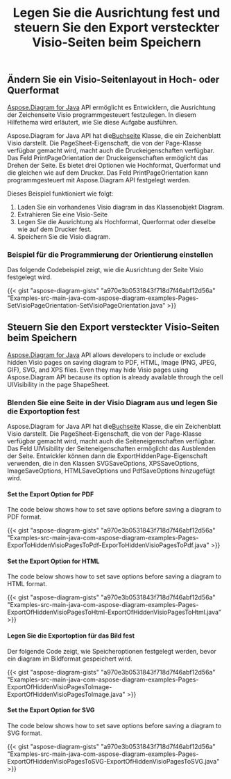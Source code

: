 ﻿---
title: Legen Sie die Ausrichtung fest und steuern Sie den Export versteckter Visio-Seiten beim Speichern
type: docs
weight: 20
url: /de/java/set-orientation-and-control-the-export-of-hidden-visio-pages-on-saving/
---
## **Ändern Sie ein Visio-Seitenlayout in Hoch- oder Querformat**
[Aspose.Diagram for Java](https://products.aspose.com/diagram/java/) API ermöglicht es Entwicklern, die Ausrichtung der Zeichenseite Visio programmgesteuert festzulegen. In diesem Hilfethema wird erläutert, wie Sie diese Aufgabe ausführen.

 Aspose.Diagram for Java API hat die[Buchseite](https://reference.aspose.com/diagram/java/com.aspose.diagram/Page) Klasse, die ein Zeichenblatt Visio darstellt. Die PageSheet-Eigenschaft, die von der Page-Klasse verfügbar gemacht wird, macht auch die Druckeigenschaften verfügbar. Das Feld PrintPageOrientation der Druckeigenschaften ermöglicht das Drehen der Seite. Es bietet drei Optionen wie Hochformat, Querformat und die gleichen wie auf dem Drucker. Das Feld PrintPageOrientation kann programmgesteuert mit Aspose.Diagram API festgelegt werden.

Dieses Beispiel funktioniert wie folgt:

1. Laden Sie ein vorhandenes Visio diagram in das Klassenobjekt Diagram.
1. Extrahieren Sie eine Visio-Seite
1. Legen Sie die Ausrichtung als Hochformat, Querformat oder dieselbe wie auf dem Drucker fest.
1. Speichern Sie die Visio diagram.
### **Beispiel für die Programmierung der Orientierung einstellen**
Das folgende Codebeispiel zeigt, wie die Ausrichtung der Seite Visio festgelegt wird.

{{< gist "aspose-diagram-gists" "a970e3b0531843f718d7f46abf12d56a" "Examples-src-main-java-com-aspose-diagram-examples-Pages-SetVisioPageOrientation-SetVisioPageOrientation.java" >}}
## **Steuern Sie den Export versteckter Visio-Seiten beim Speichern**
[Aspose.Diagram for Java](https://products.aspose.com/diagram/java/) API allows developers to include or exclude hidden Visio pages on saving diagram to PDF, HTML, Image (PNG, JPEG, GIF), SVG, and XPS files. Even they may hide Visio pages using Aspose.Diagram API because its option is already available through the cell UIVisibility in the page ShapeSheet.
### **Blenden Sie eine Seite in der Visio Diagram aus und legen Sie die Exportoption fest**
 Aspose.Diagram for Java API hat die[Buchseite](https://reference.aspose.com/diagram/java/com.aspose.diagram/Page) Klasse, die ein Zeichenblatt Visio darstellt. Die PageSheet-Eigenschaft, die von der Page-Klasse verfügbar gemacht wird, macht auch die Seiteneigenschaften verfügbar. Das Feld UIVisibility der Seiteneigenschaften ermöglicht das Ausblenden der Seite. Entwickler können dann die ExportHiddenPage-Eigenschaft verwenden, die in den Klassen SVGSaveOptions, XPSSaveOptions, ImageSaveOptions, HTMLSaveOptions und PdfSaveOptions hinzugefügt wird.
#### **Set the Export Option for PDF**
The code below shows how to set save options before saving a diagram to PDF format.

{{< gist "aspose-diagram-gists" "a970e3b0531843f718d7f46abf12d56a" "Examples-src-main-java-com-aspose-diagram-examples-Pages-ExporToHiddenVisioPagesToPdf-ExporToHiddenVisioPagesToPdf.java" >}}
#### **Set the Export Option for HTML**
The code below shows how to set save options before saving a diagram to HTML format.

{{< gist "aspose-diagram-gists" "a970e3b0531843f718d7f46abf12d56a" "Examples-src-main-java-com-aspose-diagram-examples-Pages-ExportOfHiddenVisioPagesToHtml-ExportOfHiddenVisioPagesToHtml.java" >}}
#### **Legen Sie die Exportoption für das Bild fest**
Der folgende Code zeigt, wie Speicheroptionen festgelegt werden, bevor ein diagram im Bildformat gespeichert wird.

{{< gist "aspose-diagram-gists" "a970e3b0531843f718d7f46abf12d56a" "Examples-src-main-java-com-aspose-diagram-examples-Pages-ExportOfHiddenVisioPagesToImage-ExportOfHiddenVisioPagesToImage.java" >}}
#### **Set the Export Option for SVG**
The code below shows how to set save options before saving a diagram to SVG format.

{{< gist "aspose-diagram-gists" "a970e3b0531843f718d7f46abf12d56a" "Examples-src-main-java-com-aspose-diagram-examples-Pages-ExportOfHiddenVisioPagesToSVG-ExportOfHiddenVisioPagesToSVG.java" >}}
